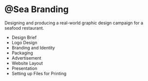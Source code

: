 # @Sea Branding

Designing and producing a real-world graphic design campaign for a seafood restaurant.

* Design Brief
* Logo Design
* Branding and Identity
* Packaging
* Advertisement
* Website Layout
* Presentation
* Setting up Files for Printing
